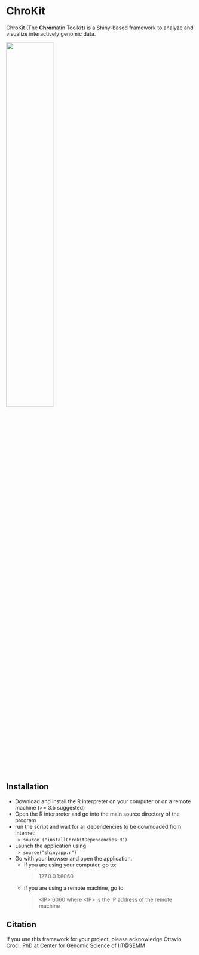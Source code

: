 # ChroKit
ChroKit (The **Chro**matin Tool**kit**) is a Shiny-based framework to analyze and visualize interactively genomic data.

<img src="https://github.com/ocroci/ChroKit/blob/master/logo2.png" height="50%" width="50%">

## Installation
- Download and install the R interpreter on your computer or on a remote machine (>= 3.5 suggested)
- Open the R interpreter and go into the main source directory of the program
- run the script and wait for all dependencies to be downloaded from internet:\
 ``` > source ("installChrokitDependencies.R")```
- Launch the application using\
  ``` > source("shinyapp.r")```
- Go with your browser and open the application.
  - if you are using your computer, go to:
    > 127.0.0.1:6060
  - if you are using a remote machine, go to:
    > \<IP\>:6060 
    where \<IP\> is the IP address of the remote machine

## Citation
If you use this framework for your project, please acknowledge Ottavio Croci, PhD at Center for Genomic Science of IIT@SEMM
